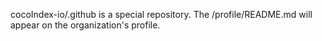 cocoIndex-io/.github is a special repository.
The /profile/README.md will appear on the organization's profile.
